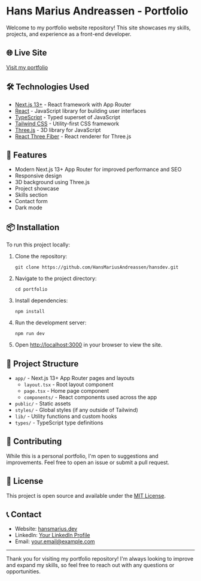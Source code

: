 # Hans Marius Andreassen - Portfolio

Welcome to my portfolio website repository! This site showcases my skills, projects, and experience as a front-end developer.

## 🌐 Live Site

[Visit my portfolio](https://hansmarius.dev)

## 🛠 Technologies Used

- [Next.js 13+](https://nextjs.org/) - React framework with App Router
- [React](https://reactjs.org/) - JavaScript library for building user interfaces
- [TypeScript](https://www.typescriptlang.org/) - Typed superset of JavaScript
- [Tailwind CSS](https://tailwindcss.com/) - Utility-first CSS framework
- [Three.js](https://threejs.org/) - 3D library for JavaScript
- [React Three Fiber](https://docs.pmnd.rs/react-three-fiber/) - React renderer for Three.js

## 🚀 Features

- Modern Next.js 13+ App Router for improved performance and SEO
- Responsive design
- 3D background using Three.js
- Project showcase
- Skills section
- Contact form
- Dark mode

## 📦 Installation

To run this project locally:

1. Clone the repository:
   ```
   git clone https://github.com/HansMariusAndreassen/hansdev.git
   ```
2. Navigate to the project directory:
   ```
   cd portfolio
   ```
3. Install dependencies:
   ```
   npm install
   ```
4. Run the development server:
   ```
   npm run dev
   ```
5. Open [http://localhost:3000](http://localhost:3000) in your browser to view the site.

## 📂 Project Structure

- `app/` - Next.js 13+ App Router pages and layouts
  - `layout.tsx` - Root layout component
  - `page.tsx` - Home page component
  - `components/` - React components used across the app
- `public/` - Static assets
- `styles/` - Global styles (if any outside of Tailwind)
- `lib/` - Utility functions and custom hooks
- `types/` - TypeScript type definitions

## 🤝 Contributing

While this is a personal portfolio, I'm open to suggestions and improvements. Feel free to open an issue or submit a pull request.

## 📄 License

This project is open source and available under the [MIT License](LICENSE).

## 📞 Contact

- Website: [hansmarius.dev](https://hansmarius.dev)
- LinkedIn: [Your LinkedIn Profile](https://www.linkedin.com/in/hans-marius-andreassen/)
- Email: your.email@example.com

---

Thank you for visiting my portfolio repository! I'm always looking to improve and expand my skills, so feel free to reach out with any questions or opportunities.
